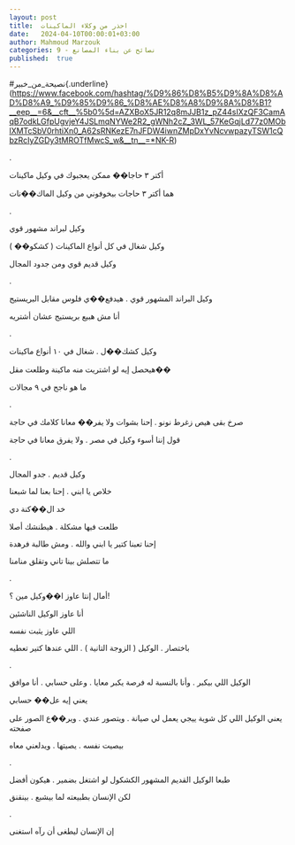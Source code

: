 ```yaml
---
layout: post
title:  احذر من وكلاء الماكينات
date:   2024-04-10T00:00:01+03:00
author: Mahmoud Marzouk
categories: 9 - نصائح عن بناء المصانع
published:  true
---
```

\#نصيحة_من_خبير{.underline}(https://www.facebook.com/hashtag/%D9%86%D8%B5%D9%8A%D8%AD%D8%A9_%D9%85%D9%86_%D8%AE%D8%A8%D9%8A%D8%B1?__eep__=6&__cft__%5b0%5d=AZXBoX5JR12q8mJJB1z_pZ44sIXzQF3CamAqB7odkLGfpUgvjeY4JSLmqNYWe2R2_gWNh2cZ_3WL_57KeGqjLd77z0MOblXMTcSbV0rhtiXn0_A62sRNKezE7nJFDW4iwnZMpDxYvNcvwpazyTSW1cQbzRcIyZGDy3tMROTfMwcS_w&__tn__=*NK-R)

.

أكتر ٣ حاجا�� ممكن يعجبوك في وكيل ماكينات

هما أكتر ٣ حاجات بيخوفوني من وكيل الماك��نات

.

وكيل لبراند مشهور قوي

وكيل شغال في كل أنواع الماكينات ( كشكو�� )

وكيل قديم قوي ومن جدود المجال

.

وكيل البراند المشهور قوي . هيدفع��ي فلوس مقابل البريستيج

أنا مش هبيع بريستيج عشان أشتريه

.

وكيل كشك��ل . شغال في ١٠ أنواع ماكينات

هيحصل إيه لو اشتريت منه ماكينة وطلعت مقل��

ما هو ناجح في ٩ مجالات

.

صرخ بقى هيص زغرط نونو . إحنا بشوات ولا يفر�� معانا كلامك في
حاجة

قول إننا أسوء وكيل في مصر . ولا يفرق معانا في حاجة

.

وكيل قديم . جدو المجال

خلاص يا ابني . إحنا بعنا لما شبعنا

خد ال��كنة دي

طلعت فيها مشكلة . هيطنشك أصلا

إحنا تعبنا كتير يا ابني والله . ومش طالبة فرهدة

ما تتصلش بينا تاني وتقلق منامنا

.

أمال إنتا عاوز ا��وكيل مين ؟!

أنا عاوز الوكيل الناشئين

اللي عاوز يثبت نفسه

باختصار . الوكيل ( الزوجة التانية ) . اللي عندها كتير تعطيه

.

الوكيل اللي بيكبر . وأنا بالنسبة له فرصة يكبر معايا . وعلى حسابي . أنا
موافق

يعني إيه عل�� حسابي

يعني الوكيل اللي كل شوية ييجي يعمل لي صيانة . ويتصور عندي . وير��ع الصور
على صفحته

بيصيت نفسه . يصيتها . ويدلعني معاه

.

طبعا الوكيل القديم المشهور الكشكول لو اشتغل بضمير . هيكون
أفضل

لكن الإنسان بطبيعته لما بيشبع . بينقنق

.

إن الإنسان ليطغى أن رآه استغنى

